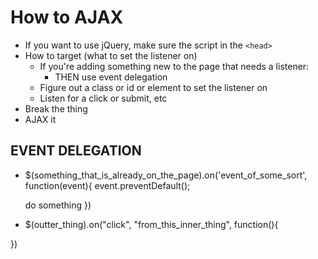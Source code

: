# How to AJAX
  * If you want to use jQuery, make sure the script in the `<head>`
  * How to target (what to set the listener on)
    - If you're adding something new to the page that needs a listener:
      - THEN use event delegation
    - Figure out a class or id or element to set the listener on
    - Listen for a click or submit, etc
  * Break the thing
  * AJAX it


## EVENT DELEGATION
  * $(something_that_is_already_on_the_page).on('event_of_some_sort', function(event){
    event.preventDefault();

    do something
    })



  * $(outter_thing).on("click", "from_this_inner_thing", function(){

  })
